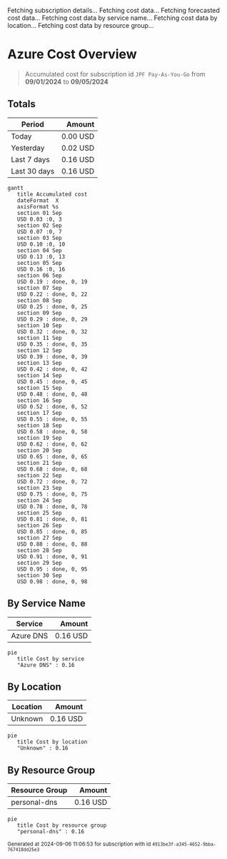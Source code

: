Fetching subscription details...
Fetching cost data...
Fetching forecasted cost data...
Fetching cost data by service name...
Fetching cost data by location...
Fetching cost data by resource group...
# Azure Cost Overview

> Accumulated cost for subscription id `JPF Pay-As-You-Go` from **09/01/2024** to **09/05/2024**

## Totals

|Period|Amount|
|---|---:|
|Today|0.00 USD|
|Yesterday|0.02 USD|
|Last 7 days|0.16 USD|
|Last 30 days|0.16 USD|

```mermaid
gantt
   title Accumulated cost
   dateFormat  X
   axisFormat %s
   section 01 Sep
   USD 0.03 :0, 3
   section 02 Sep
   USD 0.07 :0, 7
   section 03 Sep
   USD 0.10 :0, 10
   section 04 Sep
   USD 0.13 :0, 13
   section 05 Sep
   USD 0.16 :0, 16
   section 06 Sep
   USD 0.19 : done, 0, 19
   section 07 Sep
   USD 0.22 : done, 0, 22
   section 08 Sep
   USD 0.25 : done, 0, 25
   section 09 Sep
   USD 0.29 : done, 0, 29
   section 10 Sep
   USD 0.32 : done, 0, 32
   section 11 Sep
   USD 0.35 : done, 0, 35
   section 12 Sep
   USD 0.39 : done, 0, 39
   section 13 Sep
   USD 0.42 : done, 0, 42
   section 14 Sep
   USD 0.45 : done, 0, 45
   section 15 Sep
   USD 0.48 : done, 0, 48
   section 16 Sep
   USD 0.52 : done, 0, 52
   section 17 Sep
   USD 0.55 : done, 0, 55
   section 18 Sep
   USD 0.58 : done, 0, 58
   section 19 Sep
   USD 0.62 : done, 0, 62
   section 20 Sep
   USD 0.65 : done, 0, 65
   section 21 Sep
   USD 0.68 : done, 0, 68
   section 22 Sep
   USD 0.72 : done, 0, 72
   section 23 Sep
   USD 0.75 : done, 0, 75
   section 24 Sep
   USD 0.78 : done, 0, 78
   section 25 Sep
   USD 0.81 : done, 0, 81
   section 26 Sep
   USD 0.85 : done, 0, 85
   section 27 Sep
   USD 0.88 : done, 0, 88
   section 28 Sep
   USD 0.91 : done, 0, 91
   section 29 Sep
   USD 0.95 : done, 0, 95
   section 30 Sep
   USD 0.98 : done, 0, 98
```

## By Service Name

|Service|Amount|
|---|---:|
|Azure DNS|0.16 USD|

```mermaid
pie
   title Cost by service
   "Azure DNS" : 0.16
```

## By Location

|Location|Amount|
|---|---:|
|Unknown|0.16 USD|

```mermaid
pie
   title Cost by location
   "Unknown" : 0.16
```

## By Resource Group

|Resource Group|Amount|
|---|---:|
|personal-dns|0.16 USD|

```mermaid
pie
   title Cost by resource group
   "personal-dns" : 0.16
```

<sup>Generated at 2024-09-06 11:06:53 for subscription with id `4913be3f-a345-4652-9bba-767418dd25e3`</sup>
